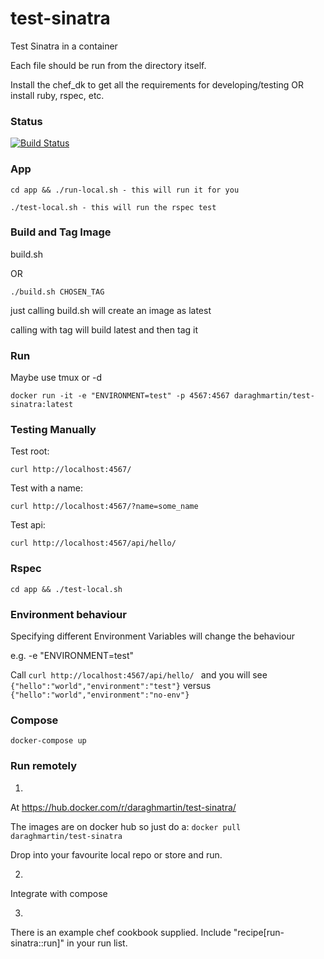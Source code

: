 # test-sinatra
Test Sinatra in a container

Each file should be run from the directory itself.

Install the chef_dk to get all the requirements for developing/testing OR install ruby, rspec, etc.

### Status

[![Build Status](https://travis-ci.org/daraghmartin/test-sinatra.svg?branch=master)](https://github.com/daraghmartin/test-sinatra)


### App

```cd app && ./run-local.sh - this will run it for you ```

```./test-local.sh - this will run the rspec test```

### Build and Tag Image

build.sh 

OR

```./build.sh CHOSEN_TAG```

just calling build.sh will create an image as latest

calling with tag will build latest and then tag it

### Run

Maybe use tmux or -d

```docker run -it -e "ENVIRONMENT=test" -p 4567:4567 daraghmartin/test-sinatra:latest```

### Testing Manually

Test root:

```curl http://localhost:4567/```

Test with a name:

```curl http://localhost:4567/?name=some_name```

Test api:

```curl http://localhost:4567/api/hello/```

### Rspec

```cd app && ./test-local.sh```


### Environment behaviour

Specifying different Environment Variables will change the behaviour

e.g. -e "ENVIRONMENT=test"

Call ```curl http://localhost:4567/api/hello/ ``` and you will see ```{"hello":"world","environment":"test"}``` versus ```{"hello":"world","environment":"no-env"}```

### Compose

```docker-compose up```

### Run remotely

1)

At https://hub.docker.com/r/daraghmartin/test-sinatra/

The images are on docker hub so just do a: ```docker pull daraghmartin/test-sinatra```

Drop into your favourite local repo or store and run.

2) 

Integrate with compose

3)

There is an example chef cookbook supplied.  Include "recipe[run-sinatra::run]" in your run list.

